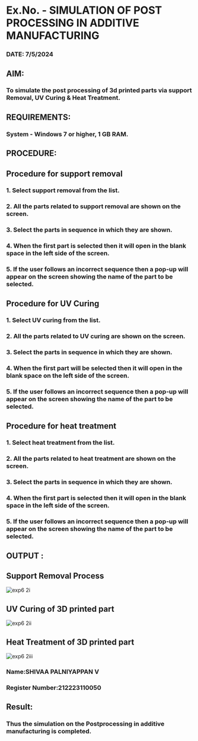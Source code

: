 # Ex.No.  - SIMULATION OF POST PROCESSING IN ADDITIVE MANUFACTURING

### DATE: 7/5/2024

## AIM: 
### To simulate the post processing of 3d printed parts via support Removal, UV Curing & Heat Treatment.

## REQUIREMENTS:
### System - Windows 7 or higher, 1 GB RAM.

## PROCEDURE:

## Procedure for support removal
### 1.	Select support removal from the list.
### 2.	All the parts related to support removal are shown on the screen.
### 3.	Select the parts in sequence in which they are shown.
### 4.	When the first part is selected then it will open in the blank space in the left side of the screen.
### 5.	If the user follows an incorrect sequence then a pop-up will appear on the screen showing the name of the part to be selected.

## Procedure for UV Curing
### 1.	Select UV curing from the list.
### 2.	All the parts related to UV curing are shown on the screen.
### 3.	Select the parts in sequence in which they are shown.
### 4.	When the first part will be selected then it will open in the blank space on the left side of the screen.
### 5.	If the user follows an incorrect sequence then a pop-up will appear on the screen showing the name of the part to be selected.

## Procedure for heat treatment
### 1.	Select heat treatment from the list.
### 2.	All the parts related to heat treatment are shown on the screen.
### 3.	Select the parts in sequence in which they are shown.
### 4.	When the first part is selected then it will open in the blank space in the left side of the screen.
### 5.	If the user follows an incorrect sequence then a pop-up will appear on the screen showing the name of the part to be selected.

## OUTPUT :

## Support Removal Process

![exp6 2i](https://github.com/shivaa-palaniyappan/Ex.No.9---SIMULATION-OF-POST--PROCESSING-IN-ADDITIVE-MANUFACTURING/assets/146915611/807cc9e3-93f0-4ff5-b1b0-253a6ef1bbac)

## UV Curing of 3D printed part
![exp6 2ii](https://github.com/shivaa-palaniyappan/Ex.No.9---SIMULATION-OF-POST--PROCESSING-IN-ADDITIVE-MANUFACTURING/assets/146915611/f577c178-deaf-4007-9c51-f6f42761b5bf)

## Heat Treatment of 3D printed part
![exp6 2iii](https://github.com/shivaa-palaniyappan/Ex.No.9---SIMULATION-OF-POST--PROCESSING-IN-ADDITIVE-MANUFACTURING/assets/146915611/732d2b88-9b0c-4643-baed-c422c0b208e4)


### Name:SHIVAA PALNIYAPPAN V
### Register Number:212223110050

## Result: 
### Thus the simulation on the Postprocessing in additive manufacturing is completed.
